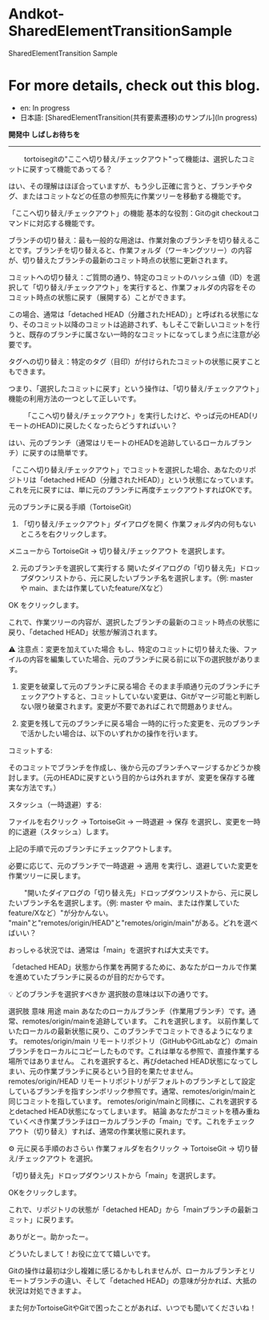 # Andkot-SharedElementTransitionSample
SharedElementTransition Sample

# For more details, check out this blog.
- en: In progress  
- 日本語: [SharedElementTransition(共有要素遷移)のサンプル](In progress)

**開発中 しばしお待ちを**

---
&nbsp;&nbsp;&nbsp;&nbsp;&nbsp;&nbsp;&nbsp;  tortoisegitの"ここへ切り替え/チェックアウト"って機能は、選択したコミットに戻すって機能であってる？

はい、その理解はほぼ合っていますが、もう少し正確に言うと、ブランチやタグ、またはコミットなどの任意の参照先に作業ツリーを移動する機能です。

「ここへ切り替え/チェックアウト」の機能
基本的な役割：Gitのgit checkoutコマンドに対応する機能です。

ブランチの切り替え：最も一般的な用途は、作業対象のブランチを切り替えることです。ブランチを切り替えると、作業フォルダ（ワーキングツリー）の内容が、切り替えたブランチの最新のコミット時点の状態に更新されます。

コミットへの切り替え：ご質問の通り、特定のコミットのハッシュ値（ID）を選択して「切り替え/チェックアウト」を実行すると、作業フォルダの内容をそのコミット時点の状態に戻す（展開する）ことができます。

この場合、通常は「detached HEAD（分離されたHEAD）」と呼ばれる状態になり、そのコミット以降のコミットは追跡されず、もしそこで新しいコミットを行うと、既存のブランチに属さない一時的なコミットになってしまう点に注意が必要です。

タグへの切り替え：特定のタグ（目印）が付けられたコミットの状態に戻すこともできます。

つまり、「選択したコミットに戻す」という操作は、「切り替え/チェックアウト」機能の利用方法の一つとして正しいです。

&nbsp;&nbsp;&nbsp;&nbsp;&nbsp;&nbsp;&nbsp;  「ここへ切り替え/チェックアウト」を実行したけど、やっぱ元のHEAD(リモートのHEAD)に戻したくなったらどうすればいい？

はい、元のブランチ（通常はリモートのHEADを追跡しているローカルブランチ）に戻すのは簡単です。

「ここへ切り替え/チェックアウト」でコミットを選択した場合、あなたのリポジトリは「detached HEAD（分離されたHEAD）」という状態になっています。これを元に戻すには、単に元のブランチに再度チェックアウトすればOKです。

元のブランチに戻る手順（TortoiseGit）
1. 「切り替え/チェックアウト」ダイアログを開く
作業フォルダ内の何もないところを右クリックします。

メニューから TortoiseGit → 切り替え/チェックアウト を選択します。

2. 元のブランチを選択して実行する
開いたダイアログの「切り替え先」ドロップダウンリストから、元に戻したいブランチ名を選択します。（例: master や main、または作業していたfeature/Xなど）

OK をクリックします。

これで、作業ツリーの内容が、選択したブランチの最新のコミット時点の状態に戻り、「detached HEAD」状態が解消されます。

⚠️ 注意点：変更を加えていた場合
もし、特定のコミットに切り替えた後、ファイルの内容を編集していた場合、元のブランチに戻る前に以下の選択肢があります。

1. 変更を破棄して元のブランチに戻る場合
そのまま手順通り元のブランチにチェックアウトすると、コミットしていない変更は、Gitがマージ可能と判断しない限り破棄されます。変更が不要であればこれで問題ありません。

2. 変更を残して元のブランチに戻る場合
一時的に行った変更を、元のブランチで活かしたい場合は、以下のいずれかの操作を行います。

コミットする:

そのコミットでブランチを作成し、後から元のブランチへマージするかどうか検討します。（元のHEADに戻すという目的からは外れますが、変更を保存する確実な方法です。）

スタッシュ（一時退避）する:

ファイルを右クリック → TortoiseGit → 一時退避 → 保存 を選択し、変更を一時的に退避（スタッシュ）します。

上記の手順で元のブランチにチェックアウトします。

必要に応じて、元のブランチで一時退避 → 適用 を実行し、退避していた変更を作業ツリーに戻します。

&nbsp;&nbsp;&nbsp;&nbsp;&nbsp;&nbsp;&nbsp;   "開いたダイアログの「切り替え先」ドロップダウンリストから、元に戻したいブランチ名を選択します。（例: master や main、または作業していたfeature/Xなど）"が分かんない。
"main"と"remotes/origin/HEAD"と"remotes/origin/main"がある。どれを選べばいい？

おっしゃる状況では、通常は「main」を選択すれば大丈夫です。

「detached HEAD」状態から作業を再開するために、あなたがローカルで作業を進めていたブランチに戻るのが目的だからです。

💡 どのブランチを選択すべきか
選択肢の意味は以下の通りです。

選択肢	意味	用途
main	あなたのローカルブランチ（作業用ブランチ）です。通常、remotes/origin/mainを追跡しています。	これを選択します。 以前作業していたローカルの最新状態に戻り、このブランチでコミットできるようになります。
remotes/origin/main	リモートリポジトリ（GitHubやGitLabなど）のmainブランチをローカルにコピーしたものです。これは単なる参照で、直接作業する場所ではありません。	これを選択すると、再びdetached HEAD状態になってしまい、元の作業ブランチに戻るという目的を果たせません。
remotes/origin/HEAD	リモートリポジトリがデフォルトのブランチとして設定しているブランチを指すシンボリック参照です。通常、remotes/origin/mainと同じコミットを指しています。	remotes/origin/mainと同様に、これを選択するとdetached HEAD状態になってしまいます。
結論
あなたがコミットを積み重ねていくべき作業ブランチはローカルブランチの「main」です。これをチェックアウト（切り替え）すれば、通常の作業状態に戻れます。

⚙️ 元に戻る手順のおさらい
作業フォルダを右クリック → TortoiseGit → 切り替え/チェックアウト を選択。

「切り替え先」ドロップダウンリストから「main」を選択します。

OKをクリックします。

これで、リポジトリの状態が「detached HEAD」から「mainブランチの最新コミット」に戻ります。

ありがとー。助かったー。

どういたしまして！お役に立てて嬉しいです。

Gitの操作は最初は少し複雑に感じるかもしれませんが、ローカルブランチとリモートブランチの違い、そして「detached HEAD」の意味が分かれば、大抵の状況は対処できますよ。

また何かTortoiseGitやGitで困ったことがあれば、いつでも聞いてくださいね！
